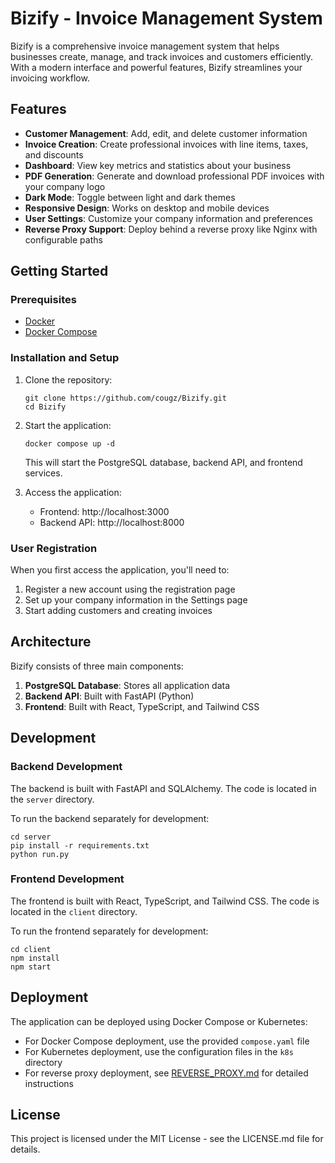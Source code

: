 # Bizify - Invoice Management System

Bizify is a comprehensive invoice management system that helps businesses create, manage, and track invoices and customers efficiently. With a modern interface and powerful features, Bizify streamlines your invoicing workflow.

## Features

- **Customer Management**: Add, edit, and delete customer information
- **Invoice Creation**: Create professional invoices with line items, taxes, and discounts
- **Dashboard**: View key metrics and statistics about your business
- **PDF Generation**: Generate and download professional PDF invoices with your company logo
- **Dark Mode**: Toggle between light and dark themes
- **Responsive Design**: Works on desktop and mobile devices
- **User Settings**: Customize your company information and preferences
- **Reverse Proxy Support**: Deploy behind a reverse proxy like Nginx with configurable paths

## Getting Started

### Prerequisites

- [Docker](https://docs.docker.com/get-docker/)
- [Docker Compose](https://docs.docker.com/compose/install/)

### Installation and Setup

1. Clone the repository:
   ```
   git clone https://github.com/cougz/Bizify.git
   cd Bizify
   ```

2. Start the application:
   ```
   docker compose up -d
   ```

   This will start the PostgreSQL database, backend API, and frontend services.

3. Access the application:
   - Frontend: http://localhost:3000
   - Backend API: http://localhost:8000

### User Registration

When you first access the application, you'll need to:

1. Register a new account using the registration page
2. Set up your company information in the Settings page
3. Start adding customers and creating invoices

## Architecture

Bizify consists of three main components:

1. **PostgreSQL Database**: Stores all application data
2. **Backend API**: Built with FastAPI (Python)
3. **Frontend**: Built with React, TypeScript, and Tailwind CSS

## Development

### Backend Development

The backend is built with FastAPI and SQLAlchemy. The code is located in the `server` directory.

To run the backend separately for development:

```
cd server
pip install -r requirements.txt
python run.py
```

### Frontend Development

The frontend is built with React, TypeScript, and Tailwind CSS. The code is located in the `client` directory.

To run the frontend separately for development:

```
cd client
npm install
npm start
```

## Deployment

The application can be deployed using Docker Compose or Kubernetes:

- For Docker Compose deployment, use the provided `compose.yaml` file
- For Kubernetes deployment, use the configuration files in the `k8s` directory
- For reverse proxy deployment, see [REVERSE_PROXY.md](REVERSE_PROXY.md) for detailed instructions

## License

This project is licensed under the MIT License - see the LICENSE.md file for details.
